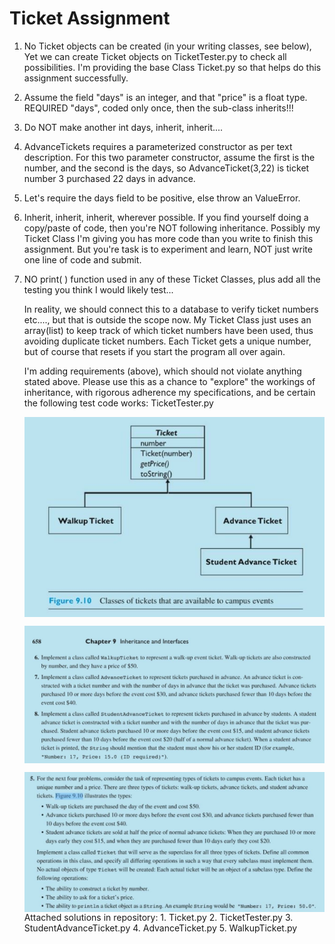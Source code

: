 
# Ticket Assignment

1. No Ticket objects can be created (in your writing classes, see below), Yet we can create Ticket objects on TicketTester.py to check all possibilities.  I'm providing the base Class  Ticket.py so that helps do this assignment successfully.

2. Assume the field "days" is an integer, and that "price" is a float type. REQUIRED "days", coded only once, then the sub-class inherits!!!
3. Do NOT make another int days, inherit, inherit....
4. AdvanceTickets requires a parameterized constructor as per text description.  For this two parameter constructor, assume the first is the number, and the second is the days, so AdvanceTicket(3,22) is ticket number 3 purchased 22 days in advance.
5. Let's require the days field to be positive, else throw an ValueError.
6.  Inherit, inherit, inherit, wherever possible.  If you find yourself doing a copy/paste of code, then you're NOT following inheritance.  Possibly my Ticket Class I'm giving you has more code than you write to finish this assignment.  But you're task is to experiment and learn, NOT just write one line of code and submit.
7. NO print( ) function used in any of these Ticket Classes, plus add all the testing you think I would likely test...


    In reality, we should connect this to a database to verify ticket numbers etc...., but that is outside the scope now.  My Ticket Class just uses an array(list) to keep track of which ticket numbers have been used, thus avoiding duplicate ticket numbers.  Each Ticket gets a unique number, but of course that resets if you start the program all over again.

    I'm adding requirements (above), which should not violate anything stated above.  Please use this as a chance to "explore" the workings of inheritance, with rigorous adherence my specifications, and be certain the following test code works:  TicketTester.py
    
    <img src = "1.jpg" align = "center" width = "600">
    <p></p>
    <img src = "2.jpg" align = "center" width = "600">
    <p></p>
    <img src = "3.jpg" align = "right" width = "600">
    <p></p>
    Attached solutions in repository:
    1. Ticket.py
    2. TicketTester.py
    3. StudentAdvanceTicket.py
    4. AdvanceTicket.py
    5. WalkupTicket.py
